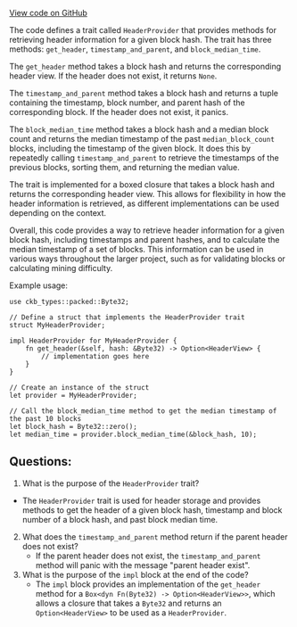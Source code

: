 [View code on GitHub](https://github.com/nervosnetwork/ckb/traits/src/header_provider.rs)

The code defines a trait called `HeaderProvider` that provides methods for retrieving header information for a given block hash. The trait has three methods: `get_header`, `timestamp_and_parent`, and `block_median_time`.

The `get_header` method takes a block hash and returns the corresponding header view. If the header does not exist, it returns `None`.

The `timestamp_and_parent` method takes a block hash and returns a tuple containing the timestamp, block number, and parent hash of the corresponding block. If the header does not exist, it panics.

The `block_median_time` method takes a block hash and a median block count and returns the median timestamp of the past `median_block_count` blocks, including the timestamp of the given block. It does this by repeatedly calling `timestamp_and_parent` to retrieve the timestamps of the previous blocks, sorting them, and returning the median value.

The trait is implemented for a boxed closure that takes a block hash and returns the corresponding header view. This allows for flexibility in how the header information is retrieved, as different implementations can be used depending on the context.

Overall, this code provides a way to retrieve header information for a given block hash, including timestamps and parent hashes, and to calculate the median timestamp of a set of blocks. This information can be used in various ways throughout the larger project, such as for validating blocks or calculating mining difficulty. 

Example usage:

```
use ckb_types::packed::Byte32;

// Define a struct that implements the HeaderProvider trait
struct MyHeaderProvider;

impl HeaderProvider for MyHeaderProvider {
    fn get_header(&self, hash: &Byte32) -> Option<HeaderView> {
        // implementation goes here
    }
}

// Create an instance of the struct
let provider = MyHeaderProvider;

// Call the block_median_time method to get the median timestamp of the past 10 blocks
let block_hash = Byte32::zero();
let median_time = provider.block_median_time(&block_hash, 10);
```
## Questions: 
 1. What is the purpose of the `HeaderProvider` trait?
   - The `HeaderProvider` trait is used for header storage and provides methods to get the header of a given block hash, timestamp and block number of a block hash, and past block median time.
2. What does the `timestamp_and_parent` method return if the parent header does not exist?
   - If the parent header does not exist, the `timestamp_and_parent` method will panic with the message "parent header exist".
3. What is the purpose of the `impl` block at the end of the code?
   - The `impl` block provides an implementation of the `get_header` method for a `Box<dyn Fn(Byte32) -> Option<HeaderView>>`, which allows a closure that takes a `Byte32` and returns an `Option<HeaderView>` to be used as a `HeaderProvider`.
